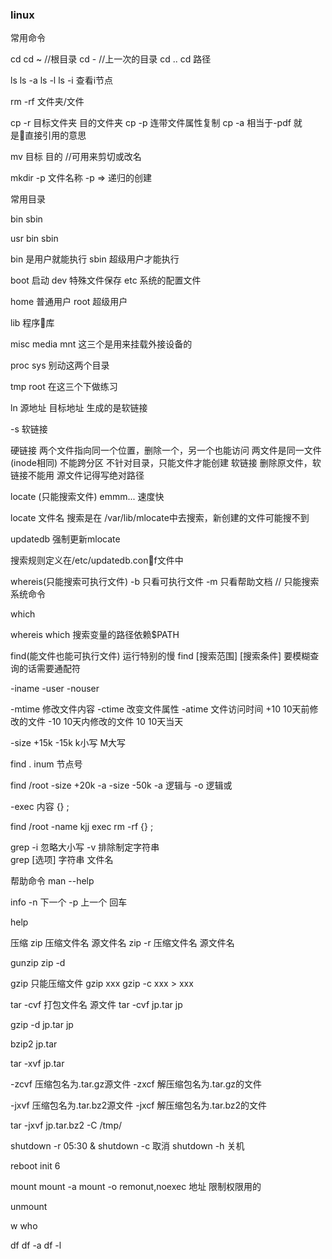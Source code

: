 ### linux

常用命令

cd
cd ~ //根目录
cd - //上一次的目录
cd ..
cd 路径

ls
ls -a
ls -l
ls -i 查看i节点

rm -rf 文件夹/文件

cp -r 目标文件夹 目的文件夹
cp -p 连带文件属性复制
cp -a 相当于-pdf  就是直接引用的意思

mv 目标 目的  //可用来剪切或改名

mkdir -p 文件名称 
-p => 递归的创建


常用目录

bin
sbin

usr
 bin
 sbin

bin 是用户就能执行
sbin 超级用户才能执行

boot 启动
dev 特殊文件保存
etc 系统的配置文件

home 普通用户
root 超级用户

lib 程序库 

misc 
media
mnt 
这三个是用来挂载外接设备的

proc
sys 
别动这两个目录

tmp
root
在这三个下做练习


ln 源地址 目标地址
生成的是软链接

-s 软链接

硬链接
 两个文件指向同一个位置，删除一个，另一个也能访问
 两文件是同一文件(inode相同)
 不能跨分区
 不针对目录，只能文件才能创建
软链接
 删除原文件，软链接不能用
 源文件记得写绝对路径


locate (只能搜索文件)
emmm... 速度快

locate 文件名
搜索是在 /var/lib/mlocate中去搜索，新创建的文件可能搜不到

updatedb 强制更新mlocate


搜索规则定义在/etc/updatedb.conf文件中

whereis(只能搜索可执行文件)
-b 只看可执行文件
-m 只看帮助文档
// 只能搜索系统命令

which

whereis which 搜索变量的路径依赖$PATH

find(能文件也能可执行文件) 运行特别的慢
find [搜索范围] [搜索条件]
要模糊查询的话需要通配符 

-iname
-user
-nouser

-mtime 修改文件内容
-ctime 改变文件属性
-atime 文件访问时间
+10 10天前修改的文件
-10 10天内修改的文件
10 10天当天   

-size 
+15k
-15k
k小写
M大写

find . inum 节点号 

<!-- find /root user root -->
<!-- find /root -mtime +10 -->
<!-- find . size +26k -->

find /root -size +20k -a -size -50k 
-a 逻辑与
-o 逻辑或

-exec 内容 {} \;


find /root -name kjj exec rm -rf {} \;

grep 
-i 忽略大小写
-v 排除制定字符串  
grep [选项] 字符串 文件名


帮助命令
man 
--help

info
-n 下一个 
-p 上一个
回车


help


压缩
zip 压缩文件名 源文件名
zip -r 压缩文件名 源文件名

gunzip 
zip -d 

gzip 只能压缩文件
gzip xxx
gzip -c xxx > xxx

tar -cvf 打包文件名 源文件
tar -cvf jp.tar jp

gzip -d jp.tar jp

bzip2 jp.tar

tar -xvf jp.tar

-zcvf 压缩包名为.tar.gz源文件
-zxcf 解压缩包名为.tar.gz的文件

-jxvf 压缩包名为.tar.bz2源文件
-jxcf 解压缩包名为.tar.bz2的文件

tar -jxvf jp.tar.bz2 -C /tmp/


shutdown -r 05:30 &
shutdown -c 取消
shutdown -h 关机

reboot
init 6

 
mount
mount -a 
mount -o remonut,noexec 地址 限制权限用的

unmount


w
who


df
df -a
df -l